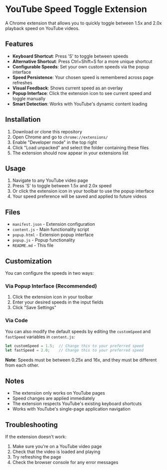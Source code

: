 # YouTube Speed Toggle Extension

A Chrome extension that allows you to quickly toggle between 1.5x and 2.0x playback speed on YouTube videos.

## Features

- **Keyboard Shortcut**: Press 'S' to toggle between speeds
- **Alternative Shortcut**: Press Ctrl+Shift+S for a more unique shortcut
- **Configurable Speeds**: Set your own custom speeds via the popup interface
- **Speed Persistence**: Your chosen speed is remembered across page refreshes
- **Visual Feedback**: Shows current speed as an overlay
- **Popup Interface**: Click the extension icon to see current speed and toggle manually
- **Smart Detection**: Works with YouTube's dynamic content loading

## Installation

1. Download or clone this repository
2. Open Chrome and go to `chrome://extensions/`
3. Enable "Developer mode" in the top right
4. Click "Load unpacked" and select the folder containing these files
5. The extension should now appear in your extensions list

## Usage

1. Navigate to any YouTube video page
2. Press 'S' to toggle between 1.5x and 2.0x speed
3. Or click the extension icon in your toolbar to use the popup interface
4. Your speed preference will be saved and applied to future videos

## Files

- `manifest.json` - Extension configuration
- `content.js` - Main functionality script
- `popup.html` - Extension popup interface
- `popup.js` - Popup functionality
- `README.md` - This file

## Customization

You can configure the speeds in two ways:

### Via Popup Interface (Recommended)
1. Click the extension icon in your toolbar
2. Enter your desired speeds in the input fields
3. Click "Save Settings"

### Via Code
You can also modify the default speeds by editing the `customSpeed` and `fastSpeed` variables in `content.js`:

```javascript
let customSpeed = 1.5;  // Change this to your preferred speed
let fastSpeed = 2.0;    // Change this to your preferred speed
```

**Note**: Speeds must be between 0.25x and 16x, and they must be different from each other.

## Notes

- The extension only works on YouTube pages
- Speed changes are applied immediately
- The extension respects YouTube's existing keyboard shortcuts
- Works with YouTube's single-page application navigation

## Troubleshooting

If the extension doesn't work:
1. Make sure you're on a YouTube video page
2. Check that the video is loaded and playing
3. Try refreshing the page
4. Check the browser console for any error messages 